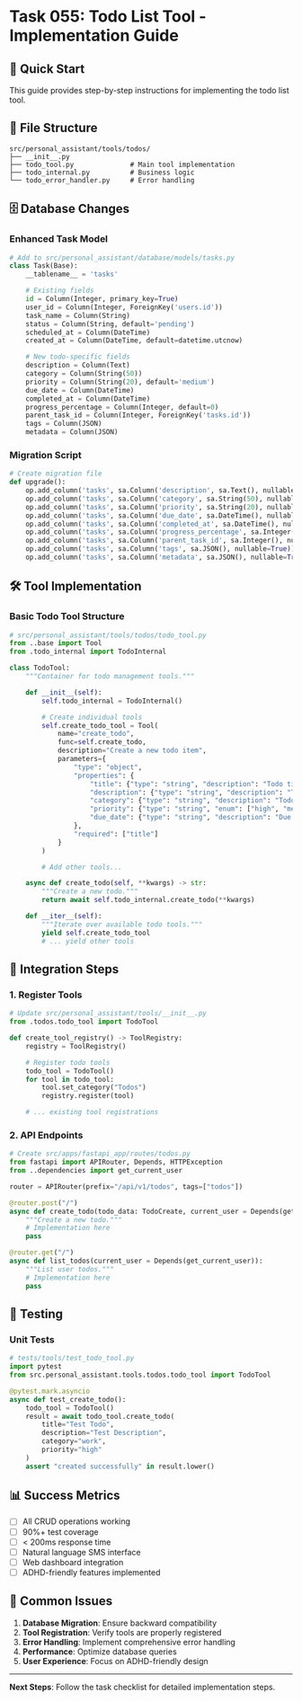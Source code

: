 # Task 055: Todo List Tool - Implementation Guide

## 🎯 **Quick Start**

This guide provides step-by-step instructions for implementing the todo list tool.

## 📁 **File Structure**

```
src/personal_assistant/tools/todos/
├── __init__.py
├── todo_tool.py              # Main tool implementation
├── todo_internal.py          # Business logic
└── todo_error_handler.py     # Error handling
```

## 🗄️ **Database Changes**

### **Enhanced Task Model**

```python
# Add to src/personal_assistant/database/models/tasks.py
class Task(Base):
    __tablename__ = 'tasks'

    # Existing fields
    id = Column(Integer, primary_key=True)
    user_id = Column(Integer, ForeignKey('users.id'))
    task_name = Column(String)
    status = Column(String, default='pending')
    scheduled_at = Column(DateTime)
    created_at = Column(DateTime, default=datetime.utcnow)

    # New todo-specific fields
    description = Column(Text)
    category = Column(String(50))
    priority = Column(String(20), default='medium')
    due_date = Column(DateTime)
    completed_at = Column(DateTime)
    progress_percentage = Column(Integer, default=0)
    parent_task_id = Column(Integer, ForeignKey('tasks.id'))
    tags = Column(JSON)
    metadata = Column(JSON)
```

### **Migration Script**

```python
# Create migration file
def upgrade():
    op.add_column('tasks', sa.Column('description', sa.Text(), nullable=True))
    op.add_column('tasks', sa.Column('category', sa.String(50), nullable=True))
    op.add_column('tasks', sa.Column('priority', sa.String(20), nullable=True, default='medium'))
    op.add_column('tasks', sa.Column('due_date', sa.DateTime(), nullable=True))
    op.add_column('tasks', sa.Column('completed_at', sa.DateTime(), nullable=True))
    op.add_column('tasks', sa.Column('progress_percentage', sa.Integer(), nullable=True, default=0))
    op.add_column('tasks', sa.Column('parent_task_id', sa.Integer(), nullable=True))
    op.add_column('tasks', sa.Column('tags', sa.JSON(), nullable=True))
    op.add_column('tasks', sa.Column('metadata', sa.JSON(), nullable=True))
```

## 🛠️ **Tool Implementation**

### **Basic Todo Tool Structure**

```python
# src/personal_assistant/tools/todos/todo_tool.py
from ..base import Tool
from .todo_internal import TodoInternal

class TodoTool:
    """Container for todo management tools."""

    def __init__(self):
        self.todo_internal = TodoInternal()

        # Create individual tools
        self.create_todo_tool = Tool(
            name="create_todo",
            func=self.create_todo,
            description="Create a new todo item",
            parameters={
                "type": "object",
                "properties": {
                    "title": {"type": "string", "description": "Todo title"},
                    "description": {"type": "string", "description": "Todo description"},
                    "category": {"type": "string", "description": "Todo category"},
                    "priority": {"type": "string", "enum": ["high", "medium", "low"]},
                    "due_date": {"type": "string", "description": "Due date"}
                },
                "required": ["title"]
            }
        )

        # Add other tools...

    async def create_todo(self, **kwargs) -> str:
        """Create a new todo."""
        return await self.todo_internal.create_todo(**kwargs)

    def __iter__(self):
        """Iterate over available todo tools."""
        yield self.create_todo_tool
        # ... yield other tools
```

## 🔗 **Integration Steps**

### **1. Register Tools**

```python
# Update src/personal_assistant/tools/__init__.py
from .todos.todo_tool import TodoTool

def create_tool_registry() -> ToolRegistry:
    registry = ToolRegistry()

    # Register todo tools
    todo_tool = TodoTool()
    for tool in todo_tool:
        tool.set_category("Todos")
        registry.register(tool)

    # ... existing tool registrations
```

### **2. API Endpoints**

```python
# Create src/apps/fastapi_app/routes/todos.py
from fastapi import APIRouter, Depends, HTTPException
from ..dependencies import get_current_user

router = APIRouter(prefix="/api/v1/todos", tags=["todos"])

@router.post("/")
async def create_todo(todo_data: TodoCreate, current_user = Depends(get_current_user)):
    """Create a new todo."""
    # Implementation here
    pass

@router.get("/")
async def list_todos(current_user = Depends(get_current_user)):
    """List user todos."""
    # Implementation here
    pass
```

## 🧪 **Testing**

### **Unit Tests**

```python
# tests/tools/test_todo_tool.py
import pytest
from src.personal_assistant.tools.todos.todo_tool import TodoTool

@pytest.mark.asyncio
async def test_create_todo():
    todo_tool = TodoTool()
    result = await todo_tool.create_todo(
        title="Test Todo",
        description="Test Description",
        category="work",
        priority="high"
    )
    assert "created successfully" in result.lower()
```

## 📊 **Success Metrics**

- [ ] All CRUD operations working
- [ ] 90%+ test coverage
- [ ] < 200ms response time
- [ ] Natural language SMS interface
- [ ] Web dashboard integration
- [ ] ADHD-friendly features implemented

## 🚨 **Common Issues**

1. **Database Migration**: Ensure backward compatibility
2. **Tool Registration**: Verify tools are properly registered
3. **Error Handling**: Implement comprehensive error handling
4. **Performance**: Optimize database queries
5. **User Experience**: Focus on ADHD-friendly design

---

**Next Steps**: Follow the task checklist for detailed implementation steps.
